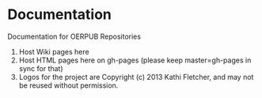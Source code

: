 Documentation
=============

Documentation for OERPUB Repositories 

1. Host Wiki pages here
2. Host HTML pages here on gh-pages (please keep master=gh-pages in sync for that)
3. Logos for the project are Copyright (c) 2013 Kathi Fletcher, and may not be reused without permission.